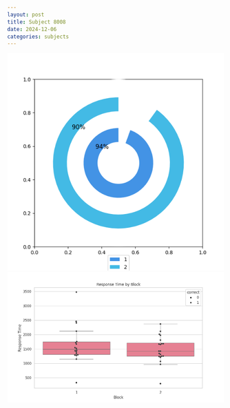 ```yaml
---
layout: post
title: Subject 8008
date: 2024-12-06
categories: subjects
---
```


![](data/8008/run-2/8008__acc_test.png)
![](data/8008/run-2/8008_rt.png)
